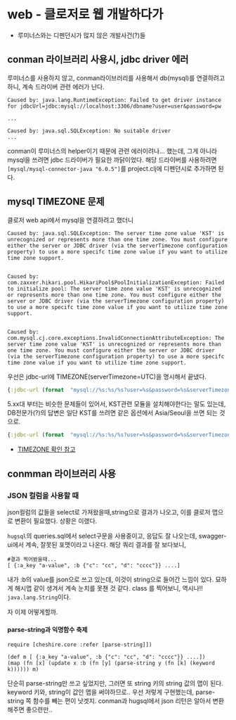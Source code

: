 # web - 클로저로 웹 개발하다가

* 루미너스와는 디펜던시가 많지 않은 개발사건\(?\)들

## conman 라이브러리 사용시, jdbc driver 에러

루미너스를 사용하지 않고, conman라이브러리를 사용해서 db(mysql)를 연결하려고 하니, 계속 드라이버 관련 에러가 난다.

```
Caused by: java.lang.RuntimeException: Failed to get driver instance for jdbcUrl=jdbc:mysql://localhost:3306/dbname?user=user&password=pw

...

Caused by: java.sql.SQLException: No suitable driver
...
```

 conman이 루미너스의 helper이기 때문에 관련 에러이려나... 했는데, 그게 아니라 mysql을 쓰려면 jdbc 드라이버가 필요한 까닭이었다.
 해당 드라이버를 사용하려면 `[mysql/mysql-connector-java "6.0.5"]`를 project.clj에 디펜던시로 추가하면 된다.

## mysql TIMEZONE 문제

클로저 web api에서 mysql을 연결하려고 했더니

```
Caused by: java.sql.SQLException: The server time zone value 'KST' is unrecognized or represents more than one time zone. You must configure either the server or JDBC driver (via the serverTimezone configuration property) to use a more specifc time zone value if you want to utilize time zone support.


Caused by: com.zaxxer.hikari.pool.HikariPool$PoolInitializationException: Failed to initialize pool: The server time zone value 'KST' is unrecognized or represents more than one time zone. You must configure either the server or JDBC driver (via the serverTimezone configuration property) to use a more specifc time zone value if you want to utilize time zone support.


Caused by: com.mysql.cj.core.exceptions.InvalidConnectionAttributeException: The server time zone value 'KST' is unrecognized or represents more than one time zone. You must configure either the server or JDBC driver (via the serverTimezone configuration property) to use a more specifc time zone value if you want to utilize time zone support.
```

우선은 jdbc-url에 TIMEZONE(serverTimezone=UTC)을 명시해서 끝냈다.

```clojure
{:jdbc-url (format  "mysql://%s:%s/%s?user=%s&password=%s&serverTimezone=UTC" host port name user password)}
```

5.xx대 부터는 비슷한 문제들이 있어서, KST관련 모듈을 설치해야한다는 말도 있는데, DB전문가(?)의 답변은 일단 KST를 쓰려면 같은 옵션에서 Asia/Seoul을 쓰면 되는 것으로.

```clojure
{:jdbc-url (format  "mysql://%s:%s/%s?user=%s&password=%s&serverTimezone=Asia/Seoul" host port name user password)}
```

- [TIMEZONE 확인 참고](https://dalzony.gitbook.io/til/db/mysql#timzone)

## conmman 라이브러리 사용

### JSON 컬럼을 사용할 때

json컬럼의 값들을 select로 가져왔을때,string으로 결과가 나오고, 이를 클로저 맵으로 변환이 필요했다.
상황은 이랬다.

`hugsql`의 queries.sql에서 select구문을 사용중이고, 응답도 잘 나오는데, swagger-ui에서 계속, 잘못된 포맷이라고 나온다.
해당 쿼리 결과를 잘 보다보니,

```
#결과 찍어봤을때...
[ {:a_key "a-value", :b {"c": "cc", "d": "cccc"}} ....]
```

내가 :b의 value를 json으로 쓰고 있는데, 이것이 string으로 들어간 느낌이 있다.
묘하게 해시맵 같이 생겨서 계속 눈치를 못챈 것 같다.
class 를 찍어보니, 역시나!! `java.lang.String`이다.

자 이제 어떻게할까.

#### parse-string과 익명함수 축제

```
require [cheshire.core :refer [parse-string]])

(def m [ {:a_key "a-value", :b {"c": "cc", "d": "cccc"}} ....])
(map (fn [x] (update x :b (fn [y] (parse-string y (fn [k] (keyword k)))))) m)
```

단순히 parse-string만 쓰고 싶었지만, 그러면 또 string 키의 string 값의 맵이 된다.
keyword 키와, string이 값인 맵을 써야하므로.. 우선 저렇게 구현했는데, parse-string 쪽 함수를 빼는 편이 낫겟지.
conman과  hugsql에서 json 리턴은 알아서 변환해주면 좋으련만..
